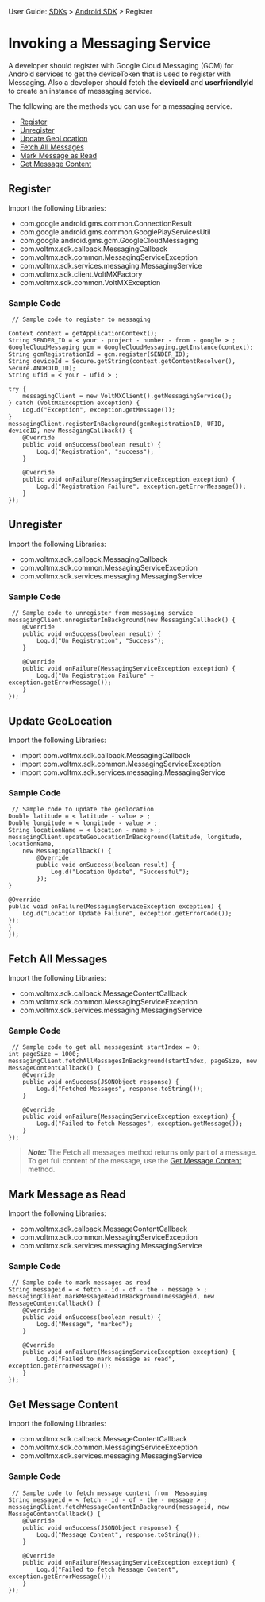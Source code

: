                               

User Guide: [SDKs](../Foundry_SDKs.md) > [Android SDK](Installing_Android_SDK.md) > Register

Invoking a Messaging Service
============================

A developer should register with Google Cloud Messaging (GCM) for Android services to get the deviceToken that is used to register with Messaging. Also a developer should fetch the **deviceId** and **userfriendlyId** to create an instance of messaging service.

The following are the methods you can use for a messaging service.

*   [Register](#register)
*   [Unregister](#unregister)
*   [Update GeoLocation](#update-geolocation)
*   [Fetch All Messages](#fetch-all-messages)
*   [Mark Message as Read](#mark-message-as-read)
*   [Get Message Content](#get-message-content)

Register
--------

Import the following Libraries:

*   com.google.android.gms.common.ConnectionResult
*   com.google.android.gms.common.GooglePlayServicesUtil
*   com.google.android.gms.gcm.GoogleCloudMessaging
*   com.voltmx.sdk.callback.MessagingCallback
*   com.voltmx.sdk.common.MessagingServiceException
*   com.voltmx.sdk.services.messaging.MessagingService
*   com.voltmx.sdk.client.VoltMXFactory
*   com.voltmx.sdk.common.VoltMXException

### Sample Code

```
 // Sample code to register to messaging 

Context context = getApplicationContext();
String SENDER_ID = < your - project - number - from - google > ;
GoogleCloudMessaging gcm = GoogleCloudMessaging.getInstance(context);
String gcmRegistrationId = gcm.register(SENDER_ID);
String deviceId = Secure.getString(context.getContentResolver(), Secure.ANDROID_ID);
String ufid = < your - ufid > ;

try {
    messagingClient = new VoltMXClient().getMessagingService();
} catch (VoltMXException exception) {
    Log.d("Exception", exception.getMessage());
}
messagingClient.registerInBackground(gcmRegistrationID, UFID, deviceID, new MessagingCallback() {
    @Override
    public void onSuccess(boolean result) {
        Log.d("Registration", "success");
    }

    @Override
    public void onFailure(MessagingServiceException exception) {
        Log.d("Registration Failure", exception.getErrorMessage());
    }
});
```

Unregister
----------

Import the following Libraries:

*   com.voltmx.sdk.callback.MessagingCallback
*   com.voltmx.sdk.common.MessagingServiceException
*   com.voltmx.sdk.services.messaging.MessagingService

### Sample Code

```
 // Sample code to unregister from messaging service
messagingClient.unregisterInBackground(new MessagingCallback() {
    @Override
    public void onSuccess(boolean result) {
        Log.d("Un Registration", "Success");
    }

    @Override
    public void onFailure(MessagingServiceException exception) {
        Log.d("Un Registration Failure" + exception.getErrorMessage());
    }
});
```

Update GeoLocation
------------------

Import the following Libraries:

*   import com.voltmx.sdk.callback.MessagingCallback
*   import com.voltmx.sdk.common.MessagingServiceException
*   import com.voltmx.sdk.services.messaging.MessagingService

### Sample Code

```
 // Sample code to update the geolocation
Double latitude = < latitude - value > ;
Double longitude = < longitude - value > ;
String locationName = < location - name > ;
messagingClient.updateGeoLocationInBackground(latitude, longitude, locationName,
    new MessagingCallback() {
        @Override
        public void onSuccess(boolean result) {
            Log.d("Location Update", "Successful");
        });
}

@Override
public void onFailure(MessagingServiceException exception) {
    Log.d("Location Update Faliure", exception.getErrorCode());
});
}
});
```

Fetch All Messages
------------------

Import the following Libraries:

*   com.voltmx.sdk.callback.MessageContentCallback
*   com.voltmx.sdk.common.MessagingServiceException
*   com.voltmx.sdk.services.messaging.MessagingService

### Sample Code

```
 // Sample code to get all messagesint startIndex = 0;
int pageSize = 1000;
messagingClient.fetchAllMessagesInBackground(startIndex, pageSize, new MessageContentCallback() {
    @Override
    public void onSuccess(JSONObject response) {
        Log.d("Fetched Messages", response.toString());
    }

    @Override
    public void onFailure(MessagingServiceException exception) {
        Log.d("Failed to fetch Messages", exception.getMessage());
    }
});
```

> **_Note:_** The Fetch all messages method returns only part of a message. To get full content of the message, use the [Get Message Content](#get-message-content) method.

Mark Message as Read
--------------------

Import the following Libraries:

*   com.voltmx.sdk.callback.MessageContentCallback
*   com.voltmx.sdk.common.MessagingServiceException
*   com.voltmx.sdk.services.messaging.MessagingService

### Sample Code

```
 // Sample code to mark messages as read
String messageid = < fetch - id - of - the - message > ;
messagingClient.markMessageReadInBackground(messageid, new MessageContentCallback() {
    @Override
    public void onSuccess(boolean result) {
        Log.d("Message", "marked");
    }

    @Override
    public void onFailure(MessagingServiceException exception) {      
        Log.d("Failed to mark message as read", exception.getErrorMessage());
    }
});
```

Get Message Content
-------------------

Import the following Libraries:

*   com.voltmx.sdk.callback.MessageContentCallback
*   com.voltmx.sdk.common.MessagingServiceException
*   com.voltmx.sdk.services.messaging.MessagingService

### Sample Code

```
 // Sample code to fetch message content from  Messaging 
String messageid = < fetch - id - of - the - message > ;
messagingClient.fetchMessageContentInBackground(messageid, new MessageContentCallback() {
    @Override
    public void onSuccess(JSONObject response) {
        Log.d("Message Content", response.toString());
    }

    @Override
    public void onFailure(MessagingServiceException exception) {     
        Log.d("Failed to fetch Message Content", exception.getErrorMessage());
    }
});
```

